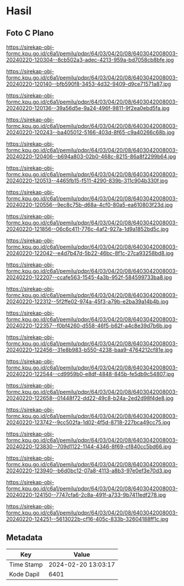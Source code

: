 # Hasil

## Foto C Plano

https://sirekap-obj-formc.kpu.go.id/c6a1/pemilu/pdpr/64/03/04/20/08/6403042008003-20240220-120304--8cb502a3-adec-4213-959a-bd7058cb8bfe.jpg

https://sirekap-obj-formc.kpu.go.id/c6a1/pemilu/pdpr/64/03/04/20/08/6403042008003-20240220-120140--bfb590f8-3453-4d32-9409-d9ce71571a87.jpg

https://sirekap-obj-formc.kpu.go.id/c6a1/pemilu/pdpr/64/03/04/20/08/6403042008003-20240220-120136--39a56d5e-9a24-496f-9811-9f2ea0ebd5fa.jpg

https://sirekap-obj-formc.kpu.go.id/c6a1/pemilu/pdpr/64/03/04/20/08/6403042008003-20240220-120243--ba405012-5166-403d-8f65-c9a40266c68b.jpg

https://sirekap-obj-formc.kpu.go.id/c6a1/pemilu/pdpr/64/03/04/20/08/6403042008003-20240220-120406--b694a803-02b0-468c-8215-86a8f2299b64.jpg

https://sirekap-obj-formc.kpu.go.id/c6a1/pemilu/pdpr/64/03/04/20/08/6403042008003-20240220-120513--4465fb15-f511-4290-839b-311c904b330f.jpg

https://sirekap-obj-formc.kpu.go.id/c6a1/pemilu/pdpr/64/03/04/20/08/6403042008003-20240220-120556--9ec8c75b-d68a-4cf0-80a5-ea610803f23d.jpg

https://sirekap-obj-formc.kpu.go.id/c6a1/pemilu/pdpr/64/03/04/20/08/6403042008003-20240220-121856--06c6c411-776c-4af2-927a-1d9a1852bd5c.jpg

https://sirekap-obj-formc.kpu.go.id/c6a1/pemilu/pdpr/64/03/04/20/08/6403042008003-20240220-122042--e4d7b47d-5b22-46bc-8f1c-27ca93258bd8.jpg

https://sirekap-obj-formc.kpu.go.id/c6a1/pemilu/pdpr/64/03/04/20/08/6403042008003-20240220-122207--ccafe563-1545-4a3b-952f-584599733ba8.jpg

https://sirekap-obj-formc.kpu.go.id/c6a1/pemilu/pdpr/64/03/04/20/08/6403042008003-20240220-122312--5f2ffe02-974a-45f3-a79b-e2ba39a14b4b.jpg

https://sirekap-obj-formc.kpu.go.id/c6a1/pemilu/pdpr/64/03/04/20/08/6403042008003-20240220-122357--f0bf4260-d558-46f5-b62f-a4c8e39d7b6b.jpg

https://sirekap-obj-formc.kpu.go.id/c6a1/pemilu/pdpr/64/03/04/20/08/6403042008003-20240220-122456--31e8b983-b550-4238-baa9-4764212cf81e.jpg

https://sirekap-obj-formc.kpu.go.id/c6a1/pemilu/pdpr/64/03/04/20/08/6403042008003-20240220-122544--cd9959b0-e8df-4848-845b-fe5db9c54807.jpg

https://sirekap-obj-formc.kpu.go.id/c6a1/pemilu/pdpr/64/03/04/20/08/6403042008003-20240220-122658--01448f72-dd22-49c8-b24a-2ed2d98f4de8.jpg

https://sirekap-obj-formc.kpu.go.id/c6a1/pemilu/pdpr/64/03/04/20/08/6403042008003-20240220-123742--9cc502fa-1d02-4f5d-8718-227bca49cc75.jpg

https://sirekap-obj-formc.kpu.go.id/c6a1/pemilu/pdpr/64/03/04/20/08/6403042008003-20240220-123830--709d1122-1144-4346-8f69-cf840cc5bd66.jpg

https://sirekap-obj-formc.kpu.go.id/c6a1/pemilu/pdpr/64/03/04/20/08/6403042008003-20240220-123940--b6d0bc12-07a8-4113-a8b3-97e0ef3e70d3.jpg

https://sirekap-obj-formc.kpu.go.id/c6a1/pemilu/pdpr/64/03/04/20/08/6403042008003-20240220-124150--7747cfa6-2c8a-491f-a733-9b7411edf278.jpg

https://sirekap-obj-formc.kpu.go.id/c6a1/pemilu/pdpr/64/03/04/20/08/6403042008003-20240220-124251--5613022b-cf16-405c-833b-32604188ff1c.jpg


## Metadata

| Key        | Value               |
| ---------- | ------------------- |
| Time Stamp | 2024-02-20 13:03:17 |
| Kode Dapil | 6401                |



